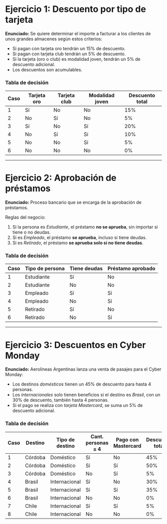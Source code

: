 # Ejercicio 1: Descuento por tipo de tarjeta

**Enunciado:**
Se quiere determinar el importe a facturar a los clientes de unos grandes almacenes según estos criterios:

* Si pagan con tarjeta oro tendrán un 15% de descuento.
* Si pagan con tarjeta club tendrán un 5% de descuento.
* Si la tarjeta (oro o club) es modalidad joven, tendrán un 5% de descuento adicional.
* Los descuentos son acumulables.

### Tabla de decisión

| Caso | Tarjeta oro | Tarjeta club | Modalidad joven | Descuento total |
| ---- | ----------- | ------------ | --------------- | --------------- |
| 1    | Sí          | No           | No              | 15%             |
| 2    | No          | Sí           | No              | 5%              |
| 3    | Sí          | No           | Sí              | 20%             |
| 4    | No          | Sí           | Sí              | 10%             |
| 5    | No          | No           | Sí              | 5%              |
| 6    | No          | No           | No              | 0%              |

---

# Ejercicio 2: Aprobación de préstamos

**Enunciado:**
Proceso bancario que se encarga de la aprobación de préstamos.

Reglas del negocio:

1. Si la persona es *Estudiante*, el préstamo **no se aprueba**, sin importar si tiene o no deudas.
2. Si es *Empleado*, el préstamo **se aprueba**, incluso si tiene deudas.
3. Si es *Retirado*, el préstamo **se aprueba solo si no tiene deudas**.

### Tabla de decisión

| Caso | Tipo de persona | Tiene deudas | Préstamo aprobado |
| ---- | --------------- | ------------ | ----------------- |
| 1    | Estudiante      | Sí           | No                |
| 2    | Estudiante      | No           | No                |
| 3    | Empleado        | Sí           | Sí                |
| 4    | Empleado        | No           | Sí                |
| 5    | Retirado        | Sí           | No                |
| 6    | Retirado        | No           | Sí                |

---

# Ejercicio 3: Descuentos en Cyber Monday

**Enunciado:**
Aerolíneas Argentinas lanza una venta de pasajes para el Cyber Monday:

* Los destinos *domésticos* tienen un 45% de descuento para hasta 4 personas.
* Los *internacionales* solo tienen beneficios si el destino es *Brasil*, con un 30% de descuento, también hasta 4 personas.
* Si el pago se realiza con *tarjeta Mastercard*, se suma un 5% de descuento adicional.

### Tabla de decisión

| Caso | Destino | Tipo de destino | Cant. personas ≤ 4 | Pago con Mastercard | Descuento total |
| ---- | ------- | --------------- | ------------------ | ------------------- | --------------- |
| 1    | Córdoba | Doméstico       | Sí                 | No                  | 45%             |
| 2    | Córdoba | Doméstico       | Sí                 | Sí                  | 50%             |
| 3    | Córdoba | Doméstico       | No                 | Sí                  | 5%              |
| 4    | Brasil  | Internacional   | Sí                 | No                  | 30%             |
| 5    | Brasil  | Internacional   | Sí                 | Sí                  | 35%             |
| 6    | Brasil  | Internacional   | No                 | No                  | 0%              |
| 7    | Chile   | Internacional   | Sí                 | Sí                  | 5%              |
| 8    | Chile   | Internacional   | No                 | No                  | 0%              |
